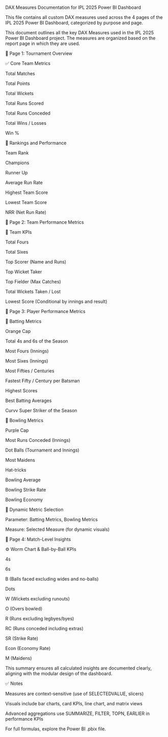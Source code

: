 DAX Measures Documentation for IPL 2025 Power BI Dashboard

This file contains all custom DAX measures used across the 4 pages of the IPL 2025 Power BI Dashboard, categorized by purpose and page.

This document outlines all the key DAX Measures used in the IPL 2025 Power BI Dashboard project. The measures are organized based on the report page in which they are used.

📄 Page 1: Tournament Overview

✅ Core Team Metrics

Total Matches

Total Points

Total Wickets

Total Runs Scored

Total Runs Conceded

Total Wins / Losses

Win %

🥇 Rankings and Performance

Team Rank

Champions

Runner Up

Average Run Rate

Highest Team Score

Lowest Team Score

NRR (Net Run Rate)

📄 Page 2: Team Performance Metrics

📌 Team KPIs

Total Fours

Total Sixes

Top Scorer (Name and Runs)

Top Wicket Taker

Top Fielder (Max Catches)

Total Wickets Taken / Lost

Lowest Score (Conditional by innings and result)

📄 Page 3: Player Performance Metrics

🏏 Batting Metrics

Orange Cap

Total 4s and 6s of the Season

Most Fours (Innings)

Most Sixes (Innings)

Most Fifties / Centuries

Fastest Fifty / Century per Batsman

Highest Scores

Best Batting Averages

Curvv Super Striker of the Season

🎯 Bowling Metrics

Purple Cap

Most Runs Conceded (Innings)

Dot Balls (Tournament and Innings)

Most Maidens

Hat-tricks

Bowling Average

Bowling Strike Rate

Bowling Economy

🧠 Dynamic Metric Selection

Parameter: Batting Metrics, Bowling Metrics

Measure: Selected Measure (for dynamic visuals)

📄 Page 4: Match-Level Insights

⚙️ Worm Chart & Ball-by-Ball KPIs

4s

6s

B (Balls faced excluding wides and no-balls)

Dots

W (Wickets excluding runouts)

O (Overs bowled)

R (Runs excluding legbyes/byes)

RC (Runs conceded including extras)

SR (Strike Rate)

Econ (Economy Rate)

M (Maidens)

This summary ensures all calculated insights are documented clearly, aligning with the modular design of the dashboard.

✅ Notes

Measures are context-sensitive (use of SELECTEDVALUE, slicers)

Visuals include bar charts, card KPIs, line chart, and matrix views

Advanced aggregations use SUMMARIZE, FILTER, TOPN, EARLIER in performance KPIs

For full formulas, explore the Power BI .pbix file.
